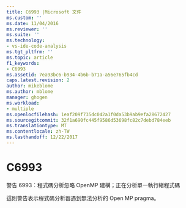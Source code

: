 ```yaml
---
title: C6993 |Microsoft 文件
ms.custom: ''
ms.date: 11/04/2016
ms.reviewer: ''
ms.suite: ''
ms.technology:
- vs-ide-code-analysis
ms.tgt_pltfrm: ''
ms.topic: article
f1_keywords:
- C6993
ms.assetid: 7ea93bc6-b934-4b6b-b71a-a56e765fb4cd
caps.latest.revision: 2
author: mikeblome
ms.author: mblome
manager: ghogen
ms.workload:
- multiple
ms.openlocfilehash: 1eaf209f735dc042a1f0da53b9ab9efa28672427
ms.sourcegitcommit: 32f1a690fc445f9586d53698fc82c7debd784eeb
ms.translationtype: MT
ms.contentlocale: zh-TW
ms.lasthandoff: 12/22/2017
---
```

# <a name="c6993"></a>C6993
警告 6993：程式碼分析忽略 OpenMP 建構；正在分析單一執行緒程式碼  
  
 這則警告表示程式碼分析器遇到無法分析的 Open MP pragma。